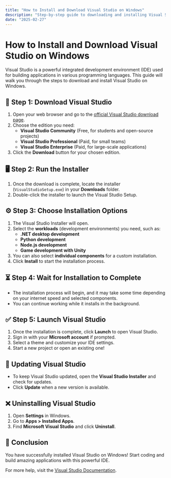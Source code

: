 ```yaml
---
title: "How to Install and Download Visual Studio on Windows"
description: "Step-by-step guide to downloading and installing Visual Studio on Windows."
date: "2025-02-27"
---
```


# How to Install and Download Visual Studio on Windows

Visual Studio is a powerful integrated development environment (IDE) used for building applications in various programming languages. This guide will walk you through the steps to download and install Visual Studio on Windows.

## 🚀 Step 1: Download Visual Studio
1. Open your web browser and go to the [official Visual Studio download page](https://visualstudio.microsoft.com/downloads/).
2. Choose the edition you need:
   - **Visual Studio Community** (Free, for students and open-source projects)
   - **Visual Studio Professional** (Paid, for small teams)
   - **Visual Studio Enterprise** (Paid, for large-scale applications)
3. Click the **Download** button for your chosen edition.

## 🖥️ Step 2: Run the Installer
1. Once the download is complete, locate the installer (`VisualStudioSetup.exe`) in your **Downloads** folder.
2. Double-click the installer to launch the Visual Studio Setup.

## ⚙️ Step 3: Choose Installation Options
1. The Visual Studio Installer will open.
2. Select the **workloads** (development environments) you need, such as:
   - **.NET desktop development**
   - **Python development**
   - **Node.js development**
   - **Game development with Unity**
3. You can also select **individual components** for a custom installation.
4. Click **Install** to start the installation process.

## ⏳ Step 4: Wait for Installation to Complete
- The installation process will begin, and it may take some time depending on your internet speed and selected components.
- You can continue working while it installs in the background.

## ✅ Step 5: Launch Visual Studio
1. Once the installation is complete, click **Launch** to open Visual Studio.
2. Sign in with your **Microsoft account** if prompted.
3. Select a theme and customize your IDE settings.
4. Start a new project or open an existing one!

## 🔄 Updating Visual Studio
- To keep Visual Studio updated, open the **Visual Studio Installer** and check for updates.
- Click **Update** when a new version is available.

## ❌ Uninstalling Visual Studio
1. Open **Settings** in Windows.
2. Go to **Apps > Installed Apps**.
3. Find **Microsoft Visual Studio** and click **Uninstall**.

## 🎯 Conclusion
You have successfully installed Visual Studio on Windows! Start coding and build amazing applications with this powerful IDE.

For more help, visit the [Visual Studio Documentation](https://learn.microsoft.com/en-us/visualstudio/).
